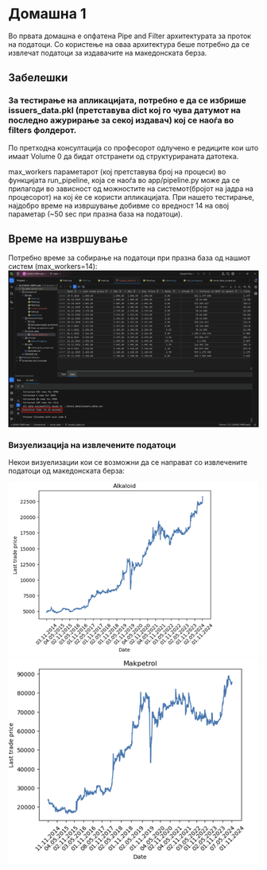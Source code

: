 # Домашна 1

Во првата домашна е опфатена Pipe and Filter архитектурата за проток на податоци.
Со користење на оваа архитектура беше потребно да се извлечат податоци за издавачите
на македонската берза.


## Забелешки
### За тестирање на апликацијата, потребно е да се избрише issuers_data.pkl (претставува dict кој го чува датумот на последно ажурирање за секој издавач) кој се наоѓа во filters фолдерот.

По претходна консултација со професорот одлучено е редиците кои што имаат Volume 0 да бидат отстранети од структурираната датотека.

max_workers параметарот (кој претставува број на процеси) во функцијата run_pipeline, која се наоѓа во app/pipeline.py може да се прилагоди во зависност од можностите на системот(бројот на јадра на процесорот) на кој ќе се користи апликацијата. При нашето тестирање, најдобро време на извршување добивме со вредност 14 на овој параметар (~50 sec при празна база на податоци).



## Време на извршување
Потребно време за собирање на податоци при празна база од нашиот систем (max_workers=14):
![image](dokumentacija/img/test_run_exec_time.png)


### Визуелизација на извлечените податоци
Некои визуелизации кои се возможни да се направат со извлечените податоци од македонската берза:

![image](dokumentacija/img/alkaloid.png)
![image](dokumentacija/img/makpetrol.png)

